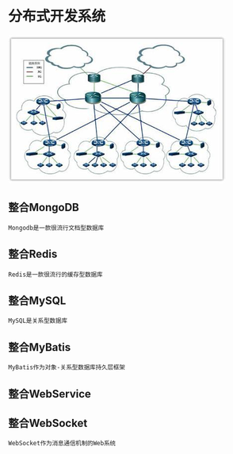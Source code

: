 # 分布式开发系统

<div>
    <img src="introduce/distribute.jpg">
</div>

## 整合MongoDB
    Mongodb是一款很流行文档型数据库

## 整合Redis
    Redis是一款很流行的缓存型数据库

## 整合MySQL
    MySQL是关系型数据库

## 整合MyBatis
    MyBatis作为对象-关系型数据库持久层框架

## 整合WebService

## 整合WebSocket
    WebSocket作为消息通信机制的Web系统